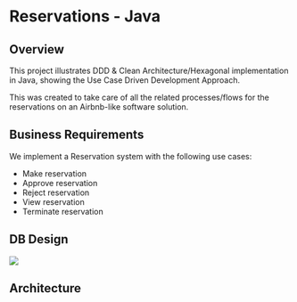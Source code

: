 # Reservations - Java


## Overview

This project illustrates DDD & Clean Architecture/Hexagonal implementation in Java, showing the Use Case Driven Development
Approach.

This was created to take care of all the related processes/flows for the reservations on an Airbnb-like software solution.

## Business Requirements

We implement a Reservation system with the following use cases:

- Make reservation
- Approve reservation
- Reject reservation
- View reservation
- Terminate reservation

## DB Design
<img src="https://drive.google.com/uc?export=download&id=1DG30d4TZcNeM7TMVlu3ibXNYlWoV4bE1" />

## Architecture
<!-- [YouTube Explanation](https://www.youtube.com/watch?v=XXX) -->
